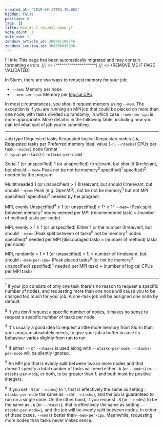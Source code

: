 ```yaml
---
created_at: '2019-08-14T05:49:00Z'
hidden: false
position: 6
tags: []
title: How do I request memory?
vote_count: 1
vote_sum: 1
zendesk_article_id: 360001108756
zendesk_section_id: 360000039036
---
```




[//]: <> (REMOVE ME IF PAGE VALIDATED)
[//]: <> (vvvvvvvvvvvvvvvvvvvv)
!!! info
    This page has been automatically migrated and may contain formatting errors.
[//]: <> (^^^^^^^^^^^^^^^^^^^^)
[//]: <> (REMOVE ME IF PAGE VALIDATED)

In Slurm, there are two ways to request memory for your job:

-   `--mem`: Memory per node
-   `--mem-per-cpu`: Memory per [logical
    CPU](https://support.nesi.org.nz/hc/en-gb/articles/360000568236)

In most circumstances, you should request memory using `--mem`. The
exception is if you are running an MPI job that could be placed on more
than one node, with tasks divided up randomly, in which case
`--mem-per-cpu` is more appropriate. More detail is in the following
table, including how you can tell what sort of job you're submitting.

  --------------- ------------------------- --------------------- ------------------------ ------------------------ ------------------ --------------------
  Job type        Requested tasks           Requested logical     Requested nodes (`-N`,   Requested tasks per      Preferred memory   Ideal value
                  (`-n`, `--ntasks`)        CPUs per task         `--nodes`)               node                     format             
                                            (`--cpus-per-task`)                            (`--ntasks-per-node`)                       

  Serial          1 (or unspecified)        1 (or unspecified)    (Irrelevant, but should  (Irrelevant, but should  `--mem=`           Peak
                                                                  not be                   not be                                      memory<sup>3</sup>
                                                                  specified)<sup>1</sup>   specified)<sup>2</sup>                      needed by the
                                                                                                                                       program

  Multithreaded   1 (or unspecified)        &gt; 1                (Irrelevant, but should  (Irrelevant, but should  `--mem=`           Peak
  (e.g. OpenMP),                                                  not be                   not be                                      memory<sup>3</sup>
  but not MPI                                                     specified)<sup>1</sup>   specified)<sup>2</sup>                      needed by the
                                                                                                                                       program

  MPI, evenly     Unspecified<sup>4</sup>   ≥ 1 (or unspecified)  ≥ 1<sup>5</sup>          ≥ 1<sup>5</sup>          `--mem=`           (Peak
  split between                                                                                                                        memory<sup>3</sup>
  nodes                                                                                                                                needed per MPI
  (recommended                                                                                                                         task) × (number of
  method)                                                                                                                              tasks per node)

  MPI, evenly     &gt; 1                    ≥ 1 (or unspecified)  Either 1 or the number   (Irrelevant, but should  `--mem=`           (Peak
  split between                                                   of tasks<sup>6</sup>     not be                                      memory<sup>3</sup>
  nodes                                                                                    specified)<sup>4</sup>                      needed per MPI
  (discouraged                                                                                                                         task) × (number of
  method)                                                                                                                              tasks per node) 

  MPI, randomly   &gt; 1                    ≥ 1 (or unspecified)  &gt; 1; &lt; number of   (Irrelevant, but should  `--mem-per-cpu=`   (Peak
  placed                                                          tasks<sup>6</sup> (or    not be                                      memory<sup>3</sup>
                                                                  unspecified)             specified)<sup>4</sup>                      needed per MPI
                                                                                                                                       task) ÷ (number of
                                                                                                                                       logical CPUs per MPI
                                                                                                                                       task)
  --------------- ------------------------- --------------------- ------------------------ ------------------------ ------------------ --------------------

<sup>1</sup> If your job consists of only one task there's no reason to
request a specific number of nodes, and requesting more than one node
will cause you to be charged too much for your job. A one-task job will
be assigned one node by default.

<sup>2</sup> If you don't request a specific number of nodes, it makes
no sense to request a specific number of tasks per node.

<sup>3</sup> It's usually a good idea to request a little more memory
from Slurm than your program absolutely needs, to give your job a buffer
in case its behaviour varies slightly from run to run.

<sup>4</sup> If either `-n` or `--ntasks` is used along with
`--ntasks-per-node`, `--ntasks-per-node` will be silently ignored.

<sup>5</sup> An MPI job that is evenly split between two or more nodes
and that doesn't specify a total number of tasks will need either `-N`
(or `--nodes`) or `--ntasks-per-node`, or both, to be greater than 1;
and both must be positive integers.

<sup>6</sup> If you set `-N` (or `--nodes`) to 1, that is effectively
the same as setting`--ntasks-per-node` the same as`-n` (or `--ntasks`),
and the job is guaranteed to run on a single node. On the other hand, if
you request `-N` (or `--nodes`) to be the same as `-n` (or `--ntasks`),
that is effectively the same as setting `--ntasks-per-node=1`, and the
job will be evenly split between nodes. In either of these cases,
`--mem` is better than`--mem-per-cpu`. Meanwhile, requesting more nodes
than tasks never makes sense.
